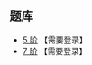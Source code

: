 ## 题库
- [5 阶](http://www.sudokufans.org.cn/lx/loop.index.php?p=io&w=5) 【需要登录】
- [7 阶](http://www.sudokufans.org.cn/lx/loop.index.php?p=io&w=7) 【需要登录】